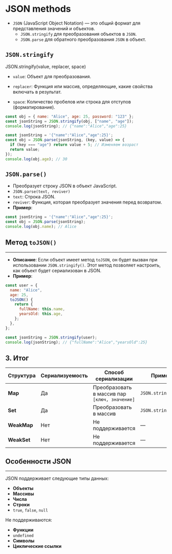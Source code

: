 # JSON methods

- `JSON` (JavaScript Object Notation) — это общий формат для представления значений и объектов.
  - `JSON.stringify` для преобразования объектов в `JSON`.
  - `JSON.parse` для обратного преобразования `JSON` в объект.

## `JSON.stringify`

JSON.stringify(value, replacer, space)

- `value`: Объект для преобразования.

- `replacer`: Функция или массив, определяющие, какие свойства включать в результат.

- `space`: Количество пробелов или строка для отступов (форматирование).

```js
const obj = { name: "Alice", age: 25, password: "123" };
const jsonString = JSON.stringify(obj, ["name", "age"]);
console.log(jsonString); // {"name":"Alice","age":25}

const jsonString = '{"name":"Alice","age":25}';
const obj = JSON.parse(jsonString, (key, value) => {
  if (key === "age") return value + 5; // Изменяем возраст
  return value;
});
console.log(obj.age); // 30
```

## `JSON.parse()`

- Преобразует строку JSON в объект JavaScript.
- `JSON.parse(text, reviver)`
- `text`: Строка JSON.
- `reviver`: Функция, которая преобразует значения перед возвратом.
- **Пример**:

```javascript
const jsonString = '{"name":"Alice","age":25}';
const obj = JSON.parse(jsonString);
console.log(obj.name); // Alice
```

## Метод `toJSON()`

---

- **Описание**: Если объект имеет метод `toJSON`, он будет вызван при использовании `JSON.stringify()`. Этот метод позволяет настроить, как объект будет сериализован в JSON.
- **Пример**:

```javascript
const user = {
  name: "Alice",
  age: 25,
  toJSON() {
    return {
      fullName: this.name,
      yearsOld: this.age,
    };
  },
};

const jsonString = JSON.stringify(user);
console.log(jsonString); // {"fullName":"Alice","yearsOld":25}
```

## 3. Итог

| Структура       | Сериализуемость                     | Способ сериализации                          | Пример преобразования                     |
|-----------------|-------------------------------------|---------------------------------------------|------------------------------------------|
| **Map**         | Да                                  | Преобразовать в массив пар `[ключ, значение]` | `JSON.stringify(Array.from(myMap))`      |
| **Set**         | Да                                  | Преобразовать в массив                      | `JSON.stringify(Array.from(mySet))`      |
| **WeakMap**     | Нет                                 | Не поддерживается                           | —                                        |
| **WeakSet**     | Нет                                 | Не поддерживается                           | —                                        |

## Особенности JSON

---

JSON поддерживает следующие типы данных:

- **Объекты**
- **Массивы**
- **Числа**
- **Строки**
- `true`, `false`, `null`

Не поддерживаются:

- **Функции**
- `undefined`
- **Символы**
- **Циклические ссылки**

